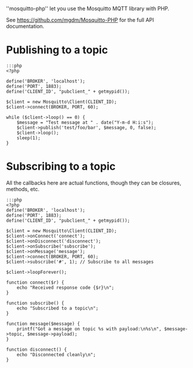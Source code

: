 ''mosquitto-php'' let you use the Mosquitto MQTT library with PHP.

See https://github.com/mgdm/Mosquitto-PHP for the full API documentation.

# Publishing to a topic

	:::php
	<?php
	
	define('BROKER', 'localhost');
	define('PORT', 1883);
	define('CLIENT_ID', "pubclient_" + getmypid());
	
	$client = new Mosquitto\Client(CLIENT_ID);
	$client->connect(BROKER, PORT, 60);
	
	while ($client->loop() == 0) {
		$message = "Test message at " . date("Y-m-d H:i:s");
		$client->publish('test/foo/bar', $message, 0, false);
		$client->loop();
		sleep(1);
	}


# Subscribing to a topic

All the callbacks here are actual functions, though they can be closures, methods, etc.

	:::php
	<?php
	define('BROKER', 'localhost');
	define('PORT', 1883);
	define('CLIENT_ID', "pubclient_" + getmypid());
	
	$client = new Mosquitto\Client(CLIENT_ID);
	$client->onConnect('connect');
	$client->onDisconnect('disconnect');
	$client->onSubscribe('subscribe');
	$client->onMessage('message');
	$client->connect(BROKER, PORT, 60);
	$client->subscribe('#', 1); // Subscribe to all messages
	
	$client->loopForever();
	
	function connect($r) {
		echo "Received response code {$r}\n";
	}
	
	function subscribe() {
		echo "Subscribed to a topic\n";
	}
	
	function message($message) {
		printf("Got a message on topic %s with payload:\n%s\n", $message->topic, $message->payload);
	}
	
	function disconnect() {
		echo "Disconnected cleanly\n";
	}

